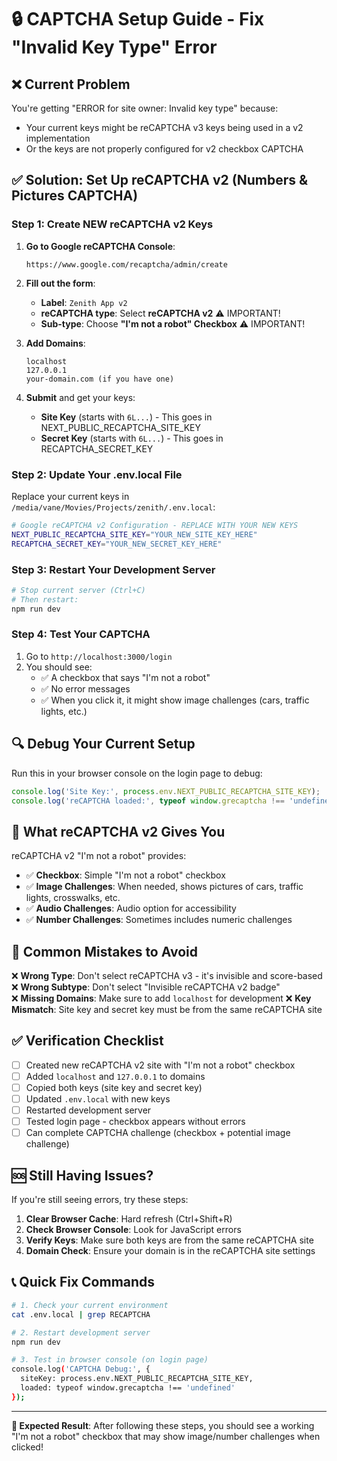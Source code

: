 # 🔒 CAPTCHA Setup Guide - Fix "Invalid Key Type" Error

## ❌ Current Problem
You're getting "ERROR for site owner: Invalid key type" because:
- Your current keys might be reCAPTCHA v3 keys being used in a v2 implementation
- Or the keys are not properly configured for v2 checkbox CAPTCHA

## ✅ Solution: Set Up reCAPTCHA v2 (Numbers & Pictures CAPTCHA)

### Step 1: Create NEW reCAPTCHA v2 Keys

1. **Go to Google reCAPTCHA Console**:
   ```
   https://www.google.com/recaptcha/admin/create
   ```

2. **Fill out the form**:
   - **Label**: `Zenith App v2`
   - **reCAPTCHA type**: Select **reCAPTCHA v2** ⚠️ IMPORTANT!
   - **Sub-type**: Choose **"I'm not a robot" Checkbox** ⚠️ IMPORTANT!
   
3. **Add Domains**:
   ```
   localhost
   127.0.0.1
   your-domain.com (if you have one)
   ```

4. **Submit** and get your keys:
   - **Site Key** (starts with `6L...`) - This goes in NEXT_PUBLIC_RECAPTCHA_SITE_KEY
   - **Secret Key** (starts with `6L...`) - This goes in RECAPTCHA_SECRET_KEY

### Step 2: Update Your .env.local File

Replace your current keys in `/media/vane/Movies/Projects/zenith/.env.local`:

```bash
# Google reCAPTCHA v2 Configuration - REPLACE WITH YOUR NEW KEYS
NEXT_PUBLIC_RECAPTCHA_SITE_KEY="YOUR_NEW_SITE_KEY_HERE"
RECAPTCHA_SECRET_KEY="YOUR_NEW_SECRET_KEY_HERE"
```

### Step 3: Restart Your Development Server

```bash
# Stop current server (Ctrl+C)
# Then restart:
npm run dev
```

### Step 4: Test Your CAPTCHA

1. Go to `http://localhost:3000/login`
2. You should see:
   - ✅ A checkbox that says "I'm not a robot"
   - ✅ No error messages
   - ✅ When you click it, it might show image challenges (cars, traffic lights, etc.)

## 🔍 Debug Your Current Setup

Run this in your browser console on the login page to debug:

```javascript
console.log('Site Key:', process.env.NEXT_PUBLIC_RECAPTCHA_SITE_KEY);
console.log('reCAPTCHA loaded:', typeof window.grecaptcha !== 'undefined');
```

## 📱 What reCAPTCHA v2 Gives You

reCAPTCHA v2 "I'm not a robot" provides:
- ✅ **Checkbox**: Simple "I'm not a robot" checkbox
- ✅ **Image Challenges**: When needed, shows pictures of cars, traffic lights, crosswalks, etc.
- ✅ **Audio Challenges**: Audio option for accessibility
- ✅ **Number Challenges**: Sometimes includes numeric challenges

## 🚨 Common Mistakes to Avoid

❌ **Wrong Type**: Don't select reCAPTCHA v3 - it's invisible and score-based
❌ **Wrong Subtype**: Don't select "Invisible reCAPTCHA v2 badge"  
❌ **Missing Domains**: Make sure to add `localhost` for development
❌ **Key Mismatch**: Site key and secret key must be from the same reCAPTCHA site

## ✅ Verification Checklist

- [ ] Created new reCAPTCHA v2 site with "I'm not a robot" checkbox
- [ ] Added `localhost` and `127.0.0.1` to domains
- [ ] Copied both keys (site key and secret key)
- [ ] Updated `.env.local` with new keys
- [ ] Restarted development server
- [ ] Tested login page - checkbox appears without errors
- [ ] Can complete CAPTCHA challenge (checkbox + potential image challenge)

## 🆘 Still Having Issues?

If you're still seeing errors, try these steps:

1. **Clear Browser Cache**: Hard refresh (Ctrl+Shift+R)
2. **Check Browser Console**: Look for JavaScript errors
3. **Verify Keys**: Make sure both keys are from the same reCAPTCHA site
4. **Domain Check**: Ensure your domain is in the reCAPTCHA site settings

## 📞 Quick Fix Commands

```bash
# 1. Check your current environment
cat .env.local | grep RECAPTCHA

# 2. Restart development server
npm run dev

# 3. Test in browser console (on login page)
console.log('CAPTCHA Debug:', {
  siteKey: process.env.NEXT_PUBLIC_RECAPTCHA_SITE_KEY,
  loaded: typeof window.grecaptcha !== 'undefined'
});
```

---

**🎯 Expected Result**: After following these steps, you should see a working "I'm not a robot" checkbox that may show image/number challenges when clicked!
